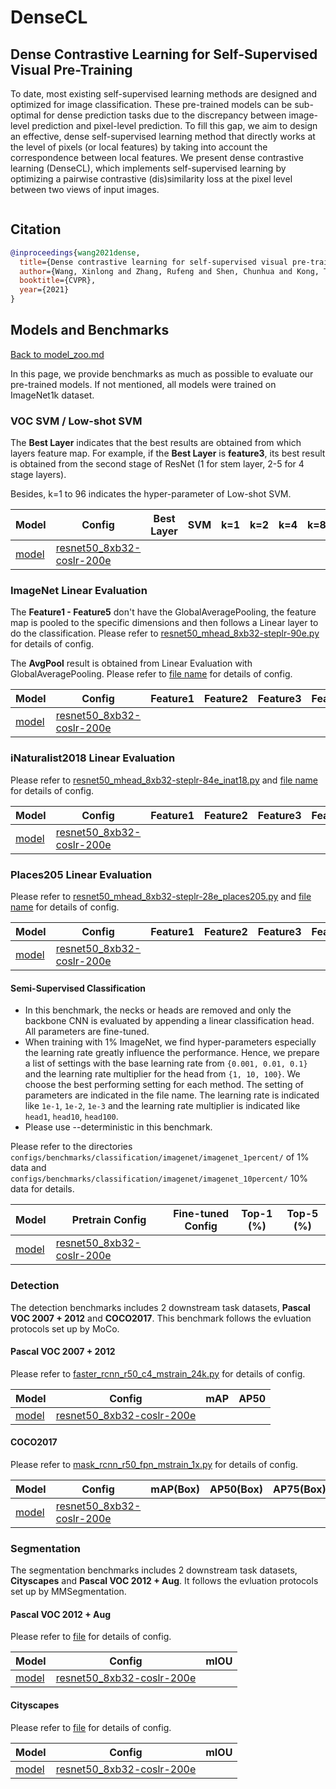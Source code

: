 # DenseCL

## Dense Contrastive Learning for Self-Supervised Visual Pre-Training

<!-- [ABSTRACT] -->

To date, most existing self-supervised learning methods are designed and optimized for image classification. These pre-trained models can be sub-optimal for dense prediction tasks due to the discrepancy between image-level prediction and pixel-level prediction. To fill this gap, we aim to design an effective, dense self-supervised learning method that directly works at the level of pixels (or local features) by taking into account the correspondence between local features. We present dense contrastive learning (DenseCL), which implements self-supervised learning by optimizing a pairwise contrastive (dis)similarity loss at the pixel level between two views of input images.

<!-- [IMAGE] -->
<div align="center">
<img  />
</div>

## Citation

<!-- [ALGORITHM] -->

```bibtex
@inproceedings{wang2021dense,
  title={Dense contrastive learning for self-supervised visual pre-training},
  author={Wang, Xinlong and Zhang, Rufeng and Shen, Chunhua and Kong, Tao and Li, Lei},
  booktitle={CVPR},
  year={2021}
}
```

## Models and Benchmarks

[Back to model_zoo.md](../../../docs/model_zoo.md)

In this page, we provide benchmarks as much as possible to evaluate our pre-trained models. If not mentioned, all models were trained on ImageNet1k dataset.


### VOC SVM / Low-shot SVM

The **Best Layer** indicates that the best results are obtained from which layers feature map. For example, if the **Best Layer** is **feature3**, its best result is obtained from the second stage of ResNet (1 for stem layer, 2-5 for 4 stage layers).

Besides, k=1 to 96 indicates the hyper-parameter of Low-shot SVM.

| Model     | Config                                                                 | Best Layer | SVM | k=1 | k=2 | k=4 | k=8 | k=16 | k=32 | k=64 | k=96 |
| --------- | ---------------------------------------------------------------------- | ---------- | --- | --- | --- | --- | --- | ---- | ---- | ---- | ---- |
| [model]() | [resnet50_8xb32-coslr-200e](densecl_resnet50_8xb32-coslr-200e_in1k.py) |            |     |     |     |     |     |      |      |      |      |

### ImageNet Linear Evaluation

The **Feature1 - Feature5** don't have the GlobalAveragePooling, the feature map is pooled to the specific dimensions and then follows a Linear layer to do the classification. Please refer to [resnet50_mhead_8xb32-steplr-90e.py](../../benchmarks/classification/imagenet/resnet50_mhead_8xb32-steplr-90e_in1k.py) for details of config.

The **AvgPool** result is obtained from Linear Evaluation with GlobalAveragePooling. Please refer to [file name]() for details of config.

| Model     | Config                                                                 | Feature1 | Feature2 | Feature3 | Feature4 | Feature5 | AvgPool |
| --------- | ---------------------------------------------------------------------- | -------- | -------- | -------- | -------- | -------- | ------- |
| [model]() | [resnet50_8xb32-coslr-200e](densecl_resnet50_8xb32-coslr-200e_in1k.py) |          |          |          |          |          |         |

### iNaturalist2018 Linear Evaluation

Please refer to [resnet50_mhead_8xb32-steplr-84e_inat18.py](../../benchmarks/classification/inaturalist2018/resnet50_mhead_8xb32-steplr-84e_inat18.py) and [file name]() for details of config.

| Model     | Config                                                                 | Feature1 | Feature2 | Feature3 | Feature4 | Feature5 | AvgPool |
| --------- | ---------------------------------------------------------------------- | -------- | -------- | -------- | -------- | -------- | ------- |
| [model]() | [resnet50_8xb32-coslr-200e](densecl_resnet50_8xb32-coslr-200e_in1k.py) |          |          |          |          |          |         |

### Places205 Linear Evaluation

Please refer to [resnet50_mhead_8xb32-steplr-28e_places205.py](../../benchmarks/classification/inaturalist2018/resnet50_mhead_8xb32-steplr-28e_places205.py) and [file name]() for details of config.

| Model     | Config                                                                 | Feature1 | Feature2 | Feature3 | Feature4 | Feature5 | AvgPool |
| --------- | ---------------------------------------------------------------------- | -------- | -------- | -------- | -------- | -------- | ------- |
| [model]() | [resnet50_8xb32-coslr-200e](densecl_resnet50_8xb32-coslr-200e_in1k.py) |          |          |          |          |          |         |

#### Semi-Supervised Classification

- In this benchmark, the necks or heads are removed and only the backbone CNN is evaluated by appending a linear classification head. All parameters are fine-tuned.
- When training with 1% ImageNet, we find hyper-parameters especially the learning rate greatly influence the performance. Hence, we prepare a list of settings with the base learning rate from `{0.001, 0.01, 0.1}` and the learning rate multiplier for the head from `{1, 10, 100}`. We choose the best performing setting for each method. The setting of parameters are indicated in the file name. The learning rate is indicated like `1e-1`, `1e-2`, `1e-3` and the learning rate multiplier is indicated like `head1`, `head10`, `head100`.
- Please use --deterministic in this benchmark.

Please refer to the directories `configs/benchmarks/classification/imagenet/imagenet_1percent/` of 1% data and `configs/benchmarks/classification/imagenet/imagenet_10percent/` 10% data for details.

| Model     | Pretrain Config                                                        | Fine-tuned Config | Top-1 (%) | Top-5 (%) |
| --------- | ---------------------------------------------------------------------- | ----------------- | --------- | --------- |
| [model]() | [resnet50_8xb32-coslr-200e](densecl_resnet50_8xb32-coslr-200e_in1k.py) |                   |           |           |

### Detection

The detection benchmarks includes 2 downstream task datasets, **Pascal VOC 2007 + 2012** and **COCO2017**. This benchmark follows the evluation protocols set up by MoCo.

#### Pascal VOC 2007 + 2012

Please refer to [faster_rcnn_r50_c4_mstrain_24k.py](../../benchmarks/mmdetection/voc0712/faster_rcnn_r50_c4_mstrain_24k.py) for details of config.

| Model     | Config                                                                 | mAP | AP50 |
| --------- | ---------------------------------------------------------------------- | --- | ---- |
| [model]() | [resnet50_8xb32-coslr-200e](densecl_resnet50_8xb32-coslr-200e_in1k.py) |     |      |

#### COCO2017

Please refer to [mask_rcnn_r50_fpn_mstrain_1x.py](../../benchmarks/mmdetection/coco/mask_rcnn_r50_fpn_mstrain_1x.py) for details of config.

| Model     | Config                                                                 | mAP(Box) | AP50(Box) | AP75(Box) | mAP(Mask) | AP50(Mask) | AP75(Mask) |
| --------- | ---------------------------------------------------------------------- | -------- | --------- | --------- | --------- | ---------- | ---------- |
| [model]() | [resnet50_8xb32-coslr-200e](densecl_resnet50_8xb32-coslr-200e_in1k.py) |          |           |           |           |            |            |

### Segmentation

The segmentation benchmarks includes 2 downstream task datasets, **Cityscapes** and **Pascal VOC 2012 + Aug**. It follows the evluation protocols set up by MMSegmentation.

#### Pascal VOC 2012 + Aug

Please refer to [file]() for details of config.

| Model     | Config                                                                 | mIOU |
| --------- | ---------------------------------------------------------------------- | ---- |
| [model]() | [resnet50_8xb32-coslr-200e](densecl_resnet50_8xb32-coslr-200e_in1k.py) |      |


#### Cityscapes

Please refer to [file]() for details of config.

| Model     | Config                                                                 | mIOU |
| --------- | ---------------------------------------------------------------------- | ---- |
| [model]() | [resnet50_8xb32-coslr-200e](densecl_resnet50_8xb32-coslr-200e_in1k.py) |      |
